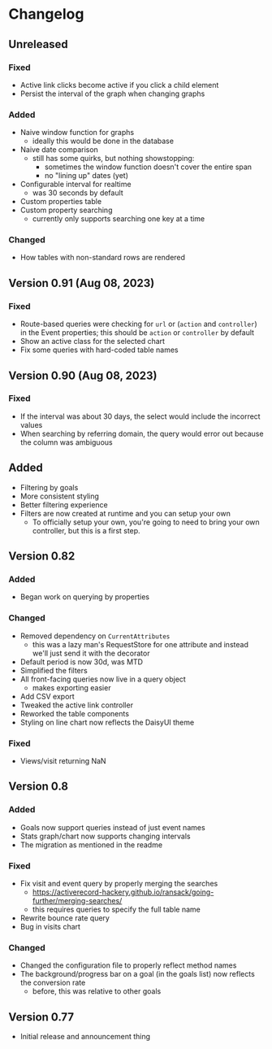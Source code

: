# Changelog 

## Unreleased

### Fixed 
* Active link clicks become active if you click a child element
* Persist the interval of the graph when changing graphs

### Added
* Naive window function for graphs
  - ideally this would be done in the database
* Naive date comparison
  - still has some quirks, but nothing showstopping:
    - sometimes the window function doesn't cover the entire span
    - no "lining up" dates (yet)
* Configurable interval for realtime
  - was 30 seconds by default
* Custom properties table
* Custom property searching
  - currently only supports searching one key at a time

### Changed
* How tables with non-standard rows are rendered

## Version 0.91 (Aug 08, 2023)

### Fixed
* Route-based queries were checking for `url` or (`action` and `controller`) in the Event properties; this should be `action` or `controller` by default 
* Show an active class for the selected chart 
* Fix some queries with hard-coded table names 

## Version 0.90 (Aug 08, 2023)

### Fixed 
* If the interval was about 30 days, the select would include the incorrect values
* When searching by referring domain, the query would error out because the column was ambiguous 

## Added
* Filtering by goals
* More consistent styling
* Better filtering experience
* Filters are now created at runtime and you can setup your own 
  * To officially setup your own, you're going to need to bring your own controller, but this is a first step.

## Version 0.82

### Added
* Began work on querying by properties 

### Changed
* Removed dependency on `CurrentAttributes`
  * this was a lazy man's RequestStore for one attribute and instead we'll just send it with the decorator
* Default period is now 30d, was MTD
* Simplified the filters
* All front-facing queries now live in a query object
  * makes exporting easier 
* Add CSV export 
* Tweaked the active link controller
* Reworked the table components
* Styling on line chart now reflects the DaisyUI theme

### Fixed 
* Views/visit returning NaN 

## Version 0.8

### Added

* Goals now support queries instead of just event names
* Stats graph/chart now supports changing intervals 
* The migration as mentioned in the readme 

### Fixed

* Fix visit and event query by properly merging the searches
  - https://activerecord-hackery.github.io/ransack/going-further/merging-searches/
  - this requires queries to specify the full table name 
* Rewrite bounce rate query
* Bug in visits chart 

### Changed

* Changed the configuration file to properly reflect method names 
* The background/progress bar on a goal (in the goals list) now reflects the conversion rate
  - before, this was relative to other goals

## Version 0.77

* Initial release and announcement thing
